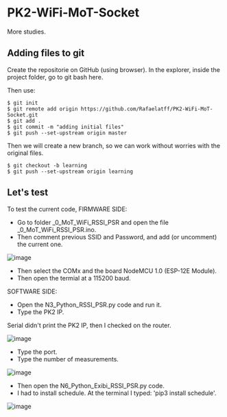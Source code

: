 # PK2-WiFi-MoT-Socket
More studies.

## Adding files to git

Create the repositorie on GitHub (using browser). In the explorer, inside the project folder, go to git bash here.

Then use: 
```
$ git init
$ git remote add origin https://github.com/Rafaelatff/PK2-WiFi-MoT-Socket.git
$ git add .
$ git commit -m "adding initial files"
$ git push --set-upstream origin master
```

Then we will create a new branch, so we can work without worries with the original files.

```
$ git checkout -b learning
$ git push --set-upstream origin learning

```

## Let's test

To test the current code, FIRMWARE SIDE:

* Go to folder _0_MoT_WiFi_RSSI_PSR and open the file _0_MoT_WiFi_RSSI_PSR.ino.
* Then comment previous SSID and Password, and add (or uncomment) the current one.

![image](https://github.com/Rafaelatff/PK2-WiFi-MoT-Socket/assets/58916022/d8437e84-c334-445e-86c9-44aa33d0c7d7)

* Then select the COMx and the board NodeMCU 1.0 (ESP-12E Module).
* Then open the termial at a 115200 baud.

SOFTWARE SIDE:

* Open the N3_Python_RSSI_PSR.py code and run it.
* Type the PK2 IP.

Serial didn't print the PK2 IP, then I checked on the router.

![image](https://github.com/Rafaelatff/PK2-WiFi-MoT-Socket/assets/58916022/6b2de3a9-6f06-489e-9d07-adf72d1b7408)

* Type the port.
* Type the number of measurements.

![image](https://github.com/Rafaelatff/PK2-WiFi-MoT-Socket/assets/58916022/b93ed464-9664-4ba4-9709-8d5b600c541f)

* Then open the N6_Python_Exibi_RSSI_PSR.py code.
* I had to install schedule. At the terminal I typed: 'pip3 install schedule'.

![image](https://github.com/Rafaelatff/PK2-WiFi-MoT-Socket/assets/58916022/668f50a6-f217-4958-8327-d55e1739415f)


  




